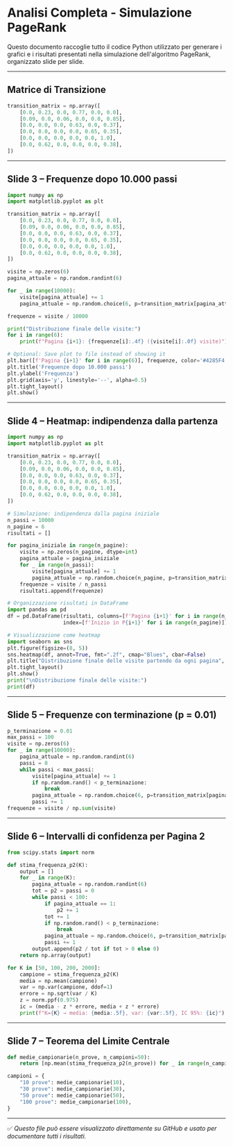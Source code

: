 #  Analisi Completa - Simulazione PageRank

Questo documento raccoglie tutto il codice Python utilizzato per generare i grafici e i risultati presentati nella simulazione dell'algoritmo PageRank, organizzato slide per slide.

---

##  Matrice di Transizione

```python
transition_matrix = np.array([
    [0.0, 0.23, 0.0, 0.77, 0.0, 0.0],
    [0.09, 0.0, 0.06, 0.0, 0.0, 0.85],
    [0.0, 0.0, 0.0, 0.63, 0.0, 0.37],
    [0.0, 0.0, 0.0, 0.0, 0.65, 0.35],
    [0.0, 0.0, 0.0, 0.0, 0.0, 1.0],
    [0.0, 0.62, 0.0, 0.0, 0.0, 0.38],
])
```

---

##  Slide 3 – Frequenze dopo 10.000 passi

```python
import numpy as np
import matplotlib.pyplot as plt

transition_matrix = np.array([
    [0.0, 0.23, 0.0, 0.77, 0.0, 0.0],
    [0.09, 0.0, 0.06, 0.0, 0.0, 0.85],
    [0.0, 0.0, 0.0, 0.63, 0.0, 0.37],
    [0.0, 0.0, 0.0, 0.0, 0.65, 0.35],
    [0.0, 0.0, 0.0, 0.0, 0.0, 1.0],
    [0.0, 0.62, 0.0, 0.0, 0.0, 0.38],
])

visite = np.zeros(6)
pagina_attuale = np.random.randint(6)

for _ in range(10000):
    visite[pagina_attuale] += 1
    pagina_attuale = np.random.choice(6, p=transition_matrix[pagina_attuale])

frequenze = visite / 10000

print("Distribuzione finale delle visite:")
for i in range(6):
    print(f"Pagina {i+1}: {frequenze[i]:.4f} ({visite[i]:.0f} visite)")

# Optional: Save plot to file instead of showing it
plt.bar([f'Pagina {i+1}' for i in range(6)], frequenze, color='#4285F4')
plt.title('Frequenze dopo 10.000 passi')
plt.ylabel('Frequenza')
plt.grid(axis='y', linestyle='--', alpha=0.5)
plt.tight_layout()
plt.show()
```

---

##  Slide 4 – Heatmap: indipendenza dalla partenza

```python
import numpy as np
import matplotlib.pyplot as plt

transition_matrix = np.array([
    [0.0, 0.23, 0.0, 0.77, 0.0, 0.0],
    [0.09, 0.0, 0.06, 0.0, 0.0, 0.85],
    [0.0, 0.0, 0.0, 0.63, 0.0, 0.37],
    [0.0, 0.0, 0.0, 0.0, 0.65, 0.35],
    [0.0, 0.0, 0.0, 0.0, 0.0, 1.0],
    [0.0, 0.62, 0.0, 0.0, 0.0, 0.38],
])

# Simulazione: indipendenza dalla pagina iniziale
n_passi = 10000
n_pagine = 6
risultati = []

for pagina_iniziale in range(n_pagine):
    visite = np.zeros(n_pagine, dtype=int)
    pagina_attuale = pagina_iniziale
    for _ in range(n_passi):
        visite[pagina_attuale] += 1
        pagina_attuale = np.random.choice(n_pagine, p=transition_matrix[pagina_attuale])
    frequenze = visite / n_passi
    risultati.append(frequenze)

# Organizzazione risultati in DataFrame
import pandas as pd
df = pd.DataFrame(risultati, columns=[f'Pagina {i+1}' for i in range(n_pagine)],
                  index=[f'Inizio in P{i+1}' for i in range(n_pagine)])

# Visualizzazione come heatmap
import seaborn as sns
plt.figure(figsize=(8, 5))
sns.heatmap(df, annot=True, fmt=".2f", cmap="Blues", cbar=False)
plt.title("Distribuzione finale delle visite partendo da ogni pagina", fontsize=12)
plt.tight_layout()
plt.show()
print("\nDistribuzione finale delle visite:")
print(df)
```

---

##  Slide 5 – Frequenze con terminazione (p = 0.01)

```python
p_terminazione = 0.01
max_passi = 100
visite = np.zeros(6)
for _ in range(10000):
    pagina_attuale = np.random.randint(6)
    passi = 0
    while passi < max_passi:
        visite[pagina_attuale] += 1
        if np.random.rand() < p_terminazione:
            break
        pagina_attuale = np.random.choice(6, p=transition_matrix[pagina_attuale])
        passi += 1
frequenze = visite / np.sum(visite)
```

---

##  Slide 6 – Intervalli di confidenza per Pagina 2

```python
from scipy.stats import norm

def stima_frequenza_p2(K):
    output = []
    for _ in range(K):
        pagina_attuale = np.random.randint(6)
        tot = p2 = passi = 0
        while passi < 100:
            if pagina_attuale == 1:
                p2 += 1
            tot += 1
            if np.random.rand() < p_terminazione:
                break
            pagina_attuale = np.random.choice(6, p=transition_matrix[pagina_attuale])
            passi += 1
        output.append(p2 / tot if tot > 0 else 0)
    return np.array(output)

for K in [50, 100, 200, 2000]:
    campione = stima_frequenza_p2(K)
    media = np.mean(campione)
    var = np.var(campione, ddof=1)
    errore = np.sqrt(var / K)
    z = norm.ppf(0.975)
    ic = (media - z * errore, media + z * errore)
    print(f"K={K} → media: {media:.5f}, var: {var:.5f}, IC 95%: {ic}")
```

---

##  Slide 7 – Teorema del Limite Centrale

```python
def medie_campionarie(n_prove, n_campioni=50):
    return [np.mean(stima_frequenza_p2(n_prove)) for _ in range(n_campioni)]

campioni = {
    "10 prove": medie_campionarie(10),
    "30 prove": medie_campionarie(30),
    "50 prove": medie_campionarie(50),
    "100 prove": medie_campionarie(100),
}
```

---

✅ *Questo file può essere visualizzato direttamente su GitHub e usato per documentare tutti i risultati.*
